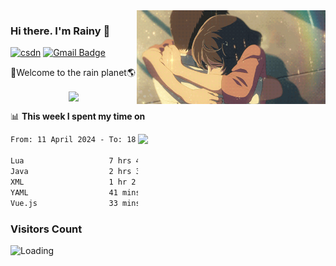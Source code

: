 <img  align='right' height="150" src="https://github.com/LikeRainDay/LikeRainDay/blob/master/pic/img_rain_1.gif?raw=true">



### Hi there. I'm Rainy :lemon:

[![csdn](https://img.shields.io/badge/-csdn-c14438?style=flat-square&logo=c&logoColor=white)](https://blog.csdn.net/qq_15807167)
[![Gmail Badge](https://img.shields.io/badge/-gmail-c14438?style=flat-square&logo=Gmail&logoColor=white&link=mailto:houshuai0816@gmail.com)](mailto:houshuai0816@gmail.com)

🚀Welcome to the rain planet🌎

<center>
<img align='center'  src="https://source.unsplash.com/user/rainyhehe/likes">
</center>

📊 **This week I spent my time on**

<img align='right'   width="300" src="https://github-readme-stats.vercel.app/api?username=LikeRainDay&show_icons=true&title_color=fff&icon_color=79ff97&text_color=9f9f9f&bg_color=151515&count_private=true">

<!--START_SECTION:waka-->

```txt
From: 11 April 2024 - To: 18 April 2024

Lua                   7 hrs 45 mins   █████████████░░░░░░░░░░░░   51.43 %
Java                  2 hrs 32 mins   ████▒░░░░░░░░░░░░░░░░░░░░   16.81 %
XML                   1 hr 2 mins     █▓░░░░░░░░░░░░░░░░░░░░░░░   06.91 %
YAML                  41 mins         █░░░░░░░░░░░░░░░░░░░░░░░░   04.56 %
Vue.js                33 mins         █░░░░░░░░░░░░░░░░░░░░░░░░   03.74 %
```

<!--END_SECTION:waka-->

### Visitors Count
<img align="left" src = "https://profile-counter.glitch.me/LikeRainDay/count.svg" alt ="Loading">
